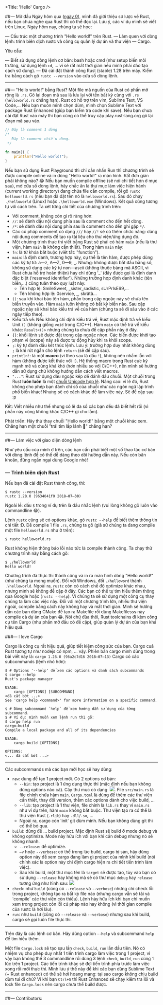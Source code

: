 <Title: 'Hello' Cargo />

##— Mở đầu
Ngày hôm qua ([ngày 0](https://daynhauhoc.com/t/cung—hoc—rust—ngay—thu—0—hoc—hanh—gi—gio—nay/71992)), mình đã giới thiệu sơ lược về Rust, nếu bạn chưa nghe qua Rust thì có thể đọc lại. Lưu ý, các ví dụ mình sẽ viết trên Linux.
Ngày hôm nay, chúng ta sẽ học:

 — Cấu trúc một chương trình "Hello world!" trên Rust.
 — Làm quen với dòng lệnh: trình biên dịch rustc và công cụ quản lý dự án và thư viện — Cargo.

Yêu cầu:

 — Biết sử dụng dòng lệnh cơ bản: bash hoặc cmd (như setup biến môi trường, sử dụng lệnh `cd`, ... vì sẽ rất mất thời gian nếu mình phải đào tạo cách sử dụng).
 — Đã cài đặt thành công Rust (stable) 1.28 trên máy. Kiểm tra bằng cách gõ `rustc --version` vào cửa sổ dòng lệnh.

---
##— "Hello world!" bằng Rust?
Một file mã nguồn của Rust có phần mở rộng là `.rs`. Gõ lại đoạn mã sau là lưu lại với tên bất kỳ cùng với `.rs` (`helloworld.rs` chẳng hạn). Rust có hỗ trợ trên vim, Sublime Text, VS Code,... Nếu bạn muốn mình chọn dùm, mình chọn Sublime Text với package Rust Enhanced (giúp bạn kiểm tra code khi save).
Nếu bạn chưa cài đặt Rust vào máy thì bạn cũng có thể truy cập play.rust-lang.org gõ lại đoạn mã sau vào.

```rust
// Đây là comment 1 dòng
/*
   Đây là comment nhiều dòng.
 */

fn main() {
    println!("Hello world!");
}
```

Nếu bạn sử dụng Rust Playground thì chỉ cần nhấn Run thì chương trình sẽ được compile online và in dòng "Hello world!" ra màn hình. Rất đơn giản phải không nào? :joy:
Nếu bạn muốn compile offline (sẽ nói chi tiết hơn ở mục sau), mở cửa sổ dòng lệnh, hãy chắc ăn là thư mục làm việc hiện hành (current working directory) đang chứa file cần compile, rồi gõ `rustc helloworld.rs` (nếu bạn đã đặt tên nó là `helloworld.rs`). Sau đó chạy `./helloworld` (Linux) hoặc `.\helloworld.exe` (Windows). Kết quả cũng tương tự với cách trên.
Ta xét từng chi tiết của chương trình trên:

- Với comment, không còn gì rõ ràng hơn:
 - `//`: sẽ đánh dấu nội dung phía sau là comment cho đến hết dòng.
 - `/*`: sẽ đánh dấu nội dung phía sau là comment cho đến ghi gặp `*/`.
 - Các cú pháp comment có dạng `///` hay `//!` sẽ có thêm chức năng: dùng nội dung comments để tạo ra tài liệu cho thư viện/ứng dụng đó.
- Một chương trình thực thi viết bằng Rust sẽ phải có hàm `main` (nếu là thư viện, hàm `main` là không cần thiết). Trong hàm `main` này:
 - `fn`: là từ khóa bắt buộc (viết tắt: "function"). 
 - `main`:  là định danh, trường hợp này, cụ thể là tên hàm, được phép dùng các ký tự từ: a—z, A—Z, 0—9, \_. Nhưng: không được bắt đầu bằng số, không sử dụng các ký tự non—ascii (không thuộc bảng mã ASCII, vì Rust chưa hỗ trợ hoàn thiện) hay chỉ dùng '\_' (đây được gọi là định danh đặc biệt ('reserved identifier'). Những trường hợp định danh khác (tên biến,...) cũng tuân theo quy luật này.
    - Tên hợp lệ: SmileSweet, \_sister\_sadistic, sUrPrIsE69,...
    - Tên không hợp lệ: 0service, \_, skrâtâ...
 - `()`: sau khi khai báo tên hàm, phần trong cặp ngoặc này sẽ chứa tên biến truyền vào. Hàm `main` luôn không có bất kỳ biến nào. Sau cặp ngoặc này sẽ khai báo kiểu trả về của hàm (chúng ta sẽ đi sâu vào ở các ngày tiếp theo).
 - Kiểu trả về: Nếu không chỉ định kiểu trả về, Rust mặc định trả về kiểu Unit `()` (không giống `void` trong C/C++). Hàm `main` có thể trả về kiểu khác: `Result<()>` nhưng chúng ta chưa đề cập phần này ở đây.
 - `{}`: khối lệnh sẽ được đặt trong cặp ngoặc nhọn. Các biến được khởi tạo phạm vi (scope) này sẽ được <bold>tự động</bold> hủy khi ra khỏi scope.
 - `;`: ký tự đánh dấu kết thúc lệnh. Lưu ý: trường hợp duy nhất không dùng `;` là khi rút ngắn cho lệnh `return` (sẽ đề cập sau).
 - `println!`: là một **macro** (vì theo sau là dấu `!`), không nên nhầm lẫn với hàm (không được kết thúc với `!`). Hệ thống macro trong Rust cực kỳ mạnh mẽ và cũng khá khó (hơn nhiều so với C/C++), nên mình sẽ hướng dẫn sử dụng chứ không hướng dẫn cách viết macros.
 - `"..."`: Rust sử dụng dấu ngoặc kép để đánh dấu chuỗi. Một chuỗi trong Rust **luôn luôn** là một [chuỗi Unicode hợp lệ](https://vi.wikipedia.org/wiki/Unicode). Nâng cao: vì lẽ đó, Rust không cho phép bạn đánh chỉ số của chuỗi như các ngôn ngữ lập trình phổ biến khác! Nhưng sẽ có cách khác để làm việc này. Sẽ đề cập sau :p 

Kết: Viết nhiều như thế nhưng có lẽ đa số các bạn đều đã biết hết rồi (vì phần này cũng không khác C/C++ gì cho lắm).

Phát triển: Hãy thử thay chuỗi "Hello world!" bằng một chuỗi khác xem. Chẳng hạn một chuỗi "trái tim lấp lánh 💖" chẳng hạn?

---
##— Làm việc với giao diện dòng lệnh

Như yêu cầu của mình ở trên, các bạn cần phải biết một số thao tác cơ bản với dòng lệnh để có thể dễ dàng theo dõi hướng dẫn này. Nếu còn băn khoăn, đừng ngần ngại dùng Google nhé!

### — Trình biên dịch Rust

Nếu bạn đã cài đặt Rust thành công, thì:

```text
$ rustc --version
rustc 1.28.0 (9634041f0 2018—07—30)
```

Ngoài lề: dấu `$` trong ví dụ trên là dấu nhắc lệnh (vui lòng không gõ luôn vào commandline :joy:).

Lệnh `rustc` cũng sẽ có options khác, gõ `rustc --help` để biết thêm thông tin chi tiết :D. Để compile 1 file `.rs`, chúng ta gõ (giả sử chúng ta đang compile một file `helloworld.rs` như ở trên):

```text
$ rustc helloworld.rs
```
Rust không hiện thông báo lỗi nào tức là compile thành công. Ta chạy thử chương trình này bằng cách gõ:
```text
$ ./helloworld
Hello world!
```

Chương trình đã thực thi thành công và in ra màn hình dòng "Hello world!" (như chúng ta mong muốn). Đối với Windows, đổi `./helloword` thành `.\helloworld`.
Ngoài ra, `rustc` còn có cách chế độ optimize khác nhau, nhưng mình sẽ không đề cập ở đây. Các bạn có thể tự tìm hiểu thêm thông qua Google hoặc (`rustc --help`). Vì chúng ta sẽ sử dụng một công cụ thay chúng ta làm các việc này.
Đối với một chương trình lớn, nhiều thư viện ngoài, compile bằng cách này không hay và mất thời gian. Mình sẽ hướng dẫn các bạn dùng CMake để tạo ra Makefile rồi dùng Makefilesss này compile cả dự án của bạn :joy:. Nói chứ đùa thôi, Rust toolchains đi kèm công cụ tên Cargo (như phần mở đầu có đề cập), giúp quản lý dự án của bạn khá hiệu quả.

###— I love Cargo

Cargo là công cụ rất hiệu quả, giúp tiết kiệm công sức của bạn. Cargo cuả Rust tương tự như nodejs có npm, ... vậy.
Phiên bản cargo mình dùng trong bài viết này là: `cargo 1.28.0 (96a2c7d16 2018—07—13)`
Cargo có các subcommands (lệnh nhỏ hơn):

```text
$ # Options '--help' để xem các options và danh sách subcommands
$ cargo --help
Rust's package manager

USAGE:
    cargo [OPTIONS] [SUBCOMMAND]
<đã cắt bớt ...>
See 'cargo help <command>' for more information on a specific command.

$ # Dùng subcommand `help` để xem hướng dẫn sử dụng của từng subcommand.
$ # Ví dụ: mình muốn xem lệnh run thì gõ:
$ cargo help run
cargo—build 
Compile a local package and all of its dependencies

USAGE:
    cargo build [OPTIONS]

OPTIONS:
<... đã cắt bớt ...>
```

---

Các subcommands mà các bạn mới học sẽ hay dùng:

- `new`: dùng để tạo 1 project mới. Có 2 options cơ bản:
  - `--bin`: tạo project là 1 ứng dụng thực thi (mặc định nếu bạn không dùng options nào cả). Cây thư mục có dạng: <img src='d1.cargo.new.bin+tree.png'>. File `src/main.rs` là file chính chứa hàm `main`, `Cargo.toml` là dùng để thêm các thư viện cần thiết, thay đổi version, thêm các options dành cho việc build, ...
  - `--lib`: tạo project là 1 thư viện, file chính là `lib.rs` thay vì `main.rs` như ví dụ trên, hàm `main` không bắt buộc. Thư viện tạo ra có thể là thư viện Rust (`.rlib`) hay `.dll`/`.so`, ...
  - Ngoài ra, cargo còn 'init' git dùm mình. Nếu bạn không dùng git thì có thể bỏ qua.
- `build`: dùng để ... build project. Mặc định Rust sẽ build ở mode debug và không optimize. Mode này hữu ích với bạn khi cần debug nhưng nó sẽ không nhanh.
  - `--release`: để optimize.
  - `—v` hoặc `--verbose`: có thể trong lúc build, cargo bị sản, hãy dùng option này để xem cargo đang làm gì project của mình khi build (nói chính xác là option này chỉ định cargo hiện ra chi tiết tiến trình làm việc).
  - Sau khi build, một thư mục tên là `target` sẽ được tạo, tùy vào bạn có sử dụng `--release` hay không mà sẽ có thư mục `debug` hay `release` tương ứng như hình sau: <img src='d1.cargo.run+tree.png' />
- `check`: như `build` (cũng có `--release` và `--verbose`) nhưng chỉ check lỗi trong project, không tạo ra bất kỳ file nào (nhưng cargo vẫn sẽ tải và 'compile' các thư viện còn thiếu). Lệnh hày hữu ích khi bạn chỉ muốn xem trong project còn lỗi cú pháp nào hay không (vì thời gian compile của rustc là hơi lâu).
- `run`: như `build` (cũng có `--release` và `--verbose`) nhưng sau khi build, cargo sẽ gọi luôn file thực thi.

---

Trên đây là các lệnh cơ bản. Hãy dùng option `--help` và subcommand `help` để tìm hiểu thêm.

Một file `Cargo.lock` sẽ tạo sau lần `check`, `build`, `run` lần đầu tiên. Nó có nhiệm vụ cho phép duy nhất 1 tiến trình cargo làm việc trong 1 project, vì vậy bạn không thể 3 commandline rồi dùng 3 lệnh `check`, `build`, `run` cùng 1 lúc trên 1 project. Các tiến trình khác sẽ đợi tiến trình phía trước làm việc xong rồi mới thực thi.
Mình lưu ý thế này để khi các bạn dùng Sublime Text (+ Rust enhanced) có thể sẽ hơi hoang mang: tại sao cargo không chịu build dùm tui đi chứ? Vì khi bạn `Ctrl+S` thì Rust Enhanced sẽ chạy kiểm tra lỗi và lock file `Cargo.lock` nên cargo chưa thể build được.

---
##— Contributors:
